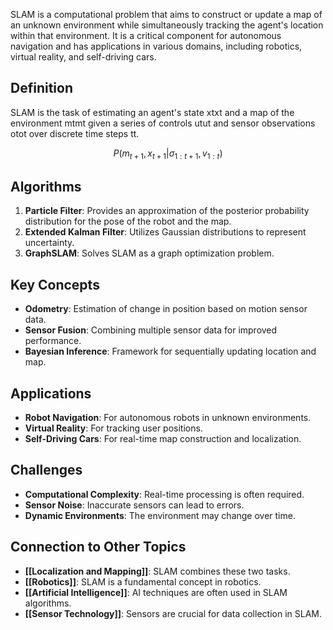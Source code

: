 SLAM is a computational problem that aims to construct or update a map of an unknown environment while simultaneously tracking the agent's location within that environment. It is a critical component for autonomous navigation and has applications in various domains, including robotics, virtual reality, and self-driving cars.

## Definition

SLAM is the task of estimating an agent's state xtxt​ and a map of the environment mtmt​ given a series of controls utut​ and sensor observations otot​ over discrete time steps tt.

$$P(m_{t + 1}, x_{t + 1} | \sigma_{1: t + 1}, v_{1: t})$$

## Algorithms

1. **Particle Filter**: Provides an approximation of the posterior probability distribution for the pose of the robot and the map.
2. **Extended Kalman Filter**: Utilizes Gaussian distributions to represent uncertainty.
3. **GraphSLAM**: Solves SLAM as a graph optimization problem.

## Key Concepts

- **Odometry**: Estimation of change in position based on motion sensor data.
- **Sensor Fusion**: Combining multiple sensor data for improved performance.
- **Bayesian Inference**: Framework for sequentially updating location and map.

## Applications

- **Robot Navigation**: For autonomous robots in unknown environments.
- **Virtual Reality**: For tracking user positions.
- **Self-Driving Cars**: For real-time map construction and localization.

## Challenges

- **Computational Complexity**: Real-time processing is often required.
- **Sensor Noise**: Inaccurate sensors can lead to errors.
- **Dynamic Environments**: The environment may change over time.

## Connection to Other Topics

- **[[Localization and Mapping]]**: SLAM combines these two tasks.
- **[[Robotics]]**: SLAM is a fundamental concept in robotics.
- **[[Artificial Intelligence]]**: AI techniques are often used in SLAM algorithms.
- **[[Sensor Technology]]**: Sensors are crucial for data collection in SLAM.
